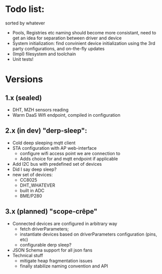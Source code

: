 # Todo list:
sorted by whatever

- Pools, Registries etc naming should become more consistant, need to get an idea for separation between driver and device
- System initialization: find convinient device initialization using the 3rd party configurations, and on-the-fly updates
- (Impl) filesystem and toolchain
- Unit tests!

# Versions

## 1.x (sealed)

- DHT, MZH sensors reading
- Warm DaaS Wifi endpoint, compiled in configuration

## 2.x (in dev) "derp-sleep":

- Cold deep sleeping mqtt client
- STA configuration with AP web-interface
    - configure wifi access point we are connection to
    - Adds choice for and mqtt endpoint if applicable 
- Add I2C bus with predefined set of devices
- Did I say deep sleep?
- new set of devices:
  - CC8025
  - DHT_WHATEVER
  - built in ADC
  - BME/P280

## 3.x (planned) "scope-crêpe"

- Connected devices are configured in arbitrary way
  - fetch driverParameters;
  - instantiate devices based on driverParameters configuration (pins, etc)
  - configurable derp sleep?
- JSON Schema support for all json fans
- Technical stuff
  - mitigate heap fragmentation issues
  - finally stabilize naming convention and API

